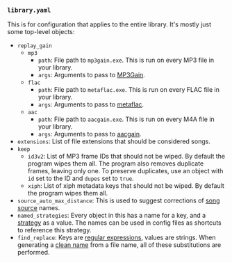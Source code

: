 ### `library.yaml`
This is for configuration that applies to the entire library. It's mostly just some top-level objects:
* `replay_gain`
  * `mp3`
    * `path`: File path to `mp3gain.exe`. This is run on every MP3 file in your library.
    * `args`: Arguments to pass to [MP3Gain](http://mp3gain.sourceforge.net/).
  * `flac`
    * `path`: File path to `metaflac.exe`. This is run on every FLAC file in your library.
    * `args`: Arguments to pass to [metaflac](https://ftp.osuosl.org/pub/xiph/releases/flac/).
  * `aac`
    * `path`: File path to `aacgain.exe`. This is run on every M4A file in your library.
    * `args`: Arguments to pass to [aacgain](http://aacgain.altosdesign.com/).
* `extensions`: List of file extensions that should be considered songs.
* `keep`
  * `id3v2`: List of MP3 frame IDs that should not be wiped. By default the program wipes them all. The program also removes duplicate frames, leaving only one. To preserve duplicates, use an object with `id` set to the ID and `dupes` set to `true`.
  * `xiph`: List of xiph metadata keys that should not be wiped. By default the program wipes them all.
* `source_auto_max_distance`: This is used to suggest corrections of [song source](sources.md) names.
* `named_strategies`: Every object in this has a name for a key, and a [strategy](strategies.md) as a value. The names can be used in config files as shortcuts to reference this strategy.
* `find_replace`: Keys are [regular expressions](https://en.wikipedia.org/wiki/Regular_expression), values are strings. When generating a [clean name](names.md) from a file name, all of these substitutions are performed.
